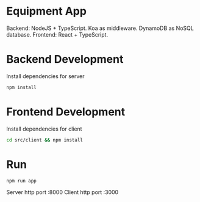 # Equipment App

Backend: NodeJS + TypeScript. Koa as middleware. DynamoDB as NoSQL database. 
Frontend: React + TypeScript.

# Backend Development

Install dependencies for server

```bash
npm install
```

# Frontend Development

Install dependencies for client

```bash
cd src/client && npm install
```

# Run

```bash
npm run app
```

Server http port :8000
Client http port :3000
